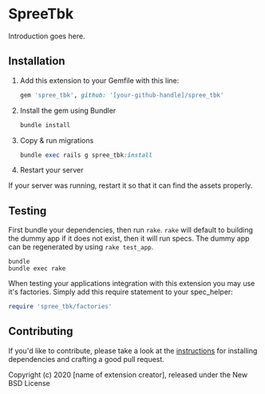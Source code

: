 # SpreeTbk

Introduction goes here.

## Installation

1. Add this extension to your Gemfile with this line:

    ```ruby
    gem 'spree_tbk', github: '[your-github-handle]/spree_tbk'
    ```

2. Install the gem using Bundler

    ```ruby
    bundle install
    ```

3. Copy & run migrations

    ```ruby
    bundle exec rails g spree_tbk:install
    ```

4. Restart your server

  If your server was running, restart it so that it can find the assets properly.

## Testing

First bundle your dependencies, then run `rake`. `rake` will default to building the dummy app if it does not exist, then it will run specs. The dummy app can be regenerated by using `rake test_app`.

```shell
bundle
bundle exec rake
```

When testing your applications integration with this extension you may use it's factories.
Simply add this require statement to your spec_helper:

```ruby
require 'spree_tbk/factories'
```

## Contributing

If you'd like to contribute, please take a look at the
[instructions](CONTRIBUTING.md) for installing dependencies and crafting a good
pull request.

Copyright (c) 2020 [name of extension creator], released under the New BSD License
